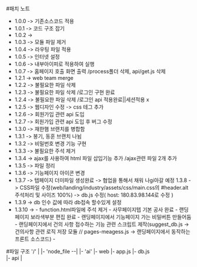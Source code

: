 #패치 노트
- 1.0.0 -> 기존소스코드 적용
- 1.0.1 -> 코드 구조 잡기
- 1.0.2 -> 
- 1.0.3 -> 모듈 파일 제거
- 1.0.4 -> 라우팅 파일 적용
- 1.0.5 -> 인터넷 설정
- 1.0.6 -> 내부아이피로 적용하여 실행
- 1.0.7 -> 홈페이지 호출 화면 출력 /process폴더 삭제, api/get.js 삭제
- 1.2.1 -> web team merge
- 1.2.2 -> 불필요한 파일 삭제
- 1.2.3 -> 불필요한 파일 삭제 /로그인 구현 완료
- 1.2.4 -> 불필요한 파일 삭제 /로그인 api 적용완료||세션적용 x
- 1.2.5 -> 웹디자인 수정 -> css 테그 추가
- 1.2.6 -> 회원가입 관련 api 도입
- 1.2.7 -> 회원가입 관련 api 도입 후 버그 수정
- 1.3.0 -> 재한햄 브랜치를 병합함
- 1.3.1 -> 봉기, 동훈 브랜치 나뉨
- 1.3.2 -> 비밀번호 변경 기능 구현
- 1.3.3 -> 불필요한 주석 제거
- 1.3.4 -> ajax를 사용하여 html 파일 삽입기능 추가 /ajax관련 파일 2개 추가
- 1.3.5 -> 파일 정리
- 1.3.6 -> 기능페이지 아이콘 변경
- 1.3.7 -> 텝페이지 더미파일 생성완료 -> 협업을 통해서 채워 나gi아갈 예정
1.3.8 -> CSS파일 수정(web/landing/industry/assets/css/main.css의 #header.alt 주석처리 및 사이즈 100%) -> db.js 수정( host: 180.83.98.144로 수정 )
- 1.3.9 -> db 인수 값에 따라 db접속 할수있게 설정
- 1.3.10 -> - function.html파일에 주석 제거
            - 사무페이지텝 기본 공사 완료
            - 랜딩페이지 보라색부분 편집 완료
            - 랜딩페이지에서 기능페이지 가는 비밀버튼 만들어둠
            - 랜딩페이지에서 건의 사항 접수하는 기능 관련 스크립트 제작(suggest_db.js -> 건의사항 관련 로직 저장 모듈 // pages-meagess.js -> 랜딩페이지에서 동작하는 프론트 소스코드)
            -



 


#파일 구조
'/'
|
|- 'node_file --|
|- 'ai'         |- web
                |- app.js
                |- db.js   
                |- api
                |   